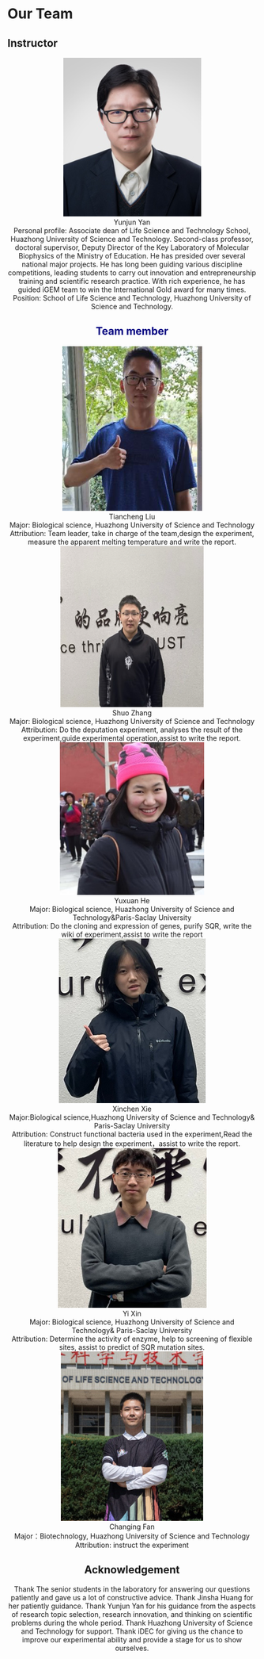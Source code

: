 # Our Team

## Instructor

<center>
    <img src="../img/team_1.png">
    <figcaption>Yunjun Yan<br/>
Personal profile: Associate dean of Life Science and Technology School, Huazhong University of Science and Technology. Second-class professor, doctoral supervisor, Deputy Director of the Key Laboratory of Molecular Biophysics of the Ministry of Education. He has presided over several national major projects. He has long been guiding various discipline competitions, leading students to carry out innovation and entrepreneurship training and scientific research practice. With rich experience, he has guided iGEM team to win the International Gold award for many times.<br/>
Position: School of Life Science and Technology, Huazhong University of Science and Technology.</figcaption>
<center>
<h2><font color=navy>Team member</font></h2>

<center>
    <img src="../img/team_2.png">
    <figcaption>Tiancheng Liu<br/>
Major: Biological science, Huazhong University of Science and Technology<br/>
Attribution: Team leader, take in charge of the team,design the experiment, measure the apparent melting temperature and write the report.</figcaption>
    <img src="../img/team_3.png">
    <figcaption>Shuo Zhang<br/>
Major: Biological science, Huazhong University of Science and Technology<br/>
Attribution: Do the deputation experiment, analyses the result of the experiment,guide experimental operation,assist to write the report.</figcaption>
    <img src="../img/team_4.png">
    <figcaption>Yuxuan He<br/>
Major: Biological science, Huazhong University of Science and Technology&Paris-Saclay University<br/>
Attribution: Do the cloning and expression of genes, purify SQR, write the wiki of experiment,assist to write the report</figcaption>
    <img src="../img/team_5.png">
    <figcaption>Xinchen Xie<br/>
Major:Biological science,Huazhong University of Science and Technology&
Paris-Saclay University<br/>
Attribution: Construct functional bacteria used in the experiment,Read the literature to help design the experiment，assist to write the report.</figcaption>
    <img src="../img/team_6.png">
    <figcaption>Yi Xin<br/>
Major: Biological science, Huazhong University of Science and Technology&
Paris-Saclay University<br/>
Attribution: Determine the activity of enzyme, help to screening of flexible sites, assist to predict of SQR mutation sites.</figcaption>
    <img src="../img/team_7.png">
    <figcaption>Changing Fan<br/>
Major：Biotechnology, Huazhong University of Science and Technology <br/>
Attribution: instruct the experiment</figcaption>
</center>

## Acknowledgement

Thank The senior students in the laboratory for answering our questions patiently and gave us a lot of constructive advice.
Thank Jinsha Huang for her patiently guidance.
Thank Yunjun Yan for his guidance from the aspects of research topic selection, research innovation, and thinking on scientific problems during the whole period.
Thank Huazhong University of Science and Technology for support. 
Thank iDEC for giving us the chance to improve our experimental ability and provide a stage for us to show ourselves.
